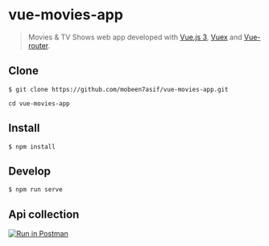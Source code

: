 # vue-movies-app
> Movies & TV Shows web app developed with [Vue.js 3](http://vuejs.org/guide/), [Vuex](https://github.com/vuejs/vuex) and [Vue-router](https://router.vuejs.org/).

## Clone
```
$ git clone https://github.com/mobeen7asif/vue-movies-app.git

cd vue-movies-app
```

## Install
```
$ npm install
```

## Develop

```
$ npm run serve
```

## Api collection

[![Run in Postman](https://run.pstmn.io/button.svg)](https://app.getpostman.com/run-collection/1332593-aa3b676f-77e1-49e5-aa11-a794a39430f0?action=collection%2Ffork&collection-url=entityId%3D1332593-aa3b676f-77e1-49e5-aa11-a794a39430f0%26entityType%3Dcollection%26workspaceId%3De7292cda-3bd4-4913-bb51-a0735f33b913)